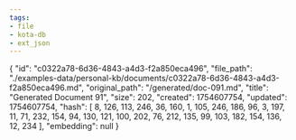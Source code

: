 ```yaml
---
tags:
- file
- kota-db
- ext_json
---
```

{
  "id": "c0322a78-6d36-4843-a4d3-f2a850eca496",
  "file_path": "./examples-data/personal-kb/documents/c0322a78-6d36-4843-a4d3-f2a850eca496.md",
  "original_path": "/generated/doc-091.md",
  "title": "Generated Document 91",
  "size": 202,
  "created": 1754607754,
  "updated": 1754607754,
  "hash": [
    8,
    126,
    113,
    246,
    36,
    160,
    1,
    105,
    246,
    186,
    96,
    3,
    197,
    11,
    71,
    232,
    154,
    94,
    130,
    121,
    100,
    202,
    76,
    212,
    135,
    99,
    103,
    182,
    154,
    136,
    12,
    234
  ],
  "embedding": null
}